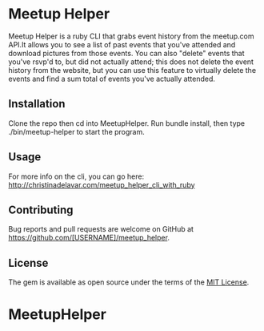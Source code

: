 # Meetup Helper

Meetup Helper is a ruby CLI that grabs event history from the meetup.com API.It allows you to see a list of past events that you've attended and download pictures from those events. You can also "delete" events that you've rsvp'd to, but did not actually attend; this does not delete the event history from the website, but you can use this feature to virtually delete the events and find a sum total of events you've actually attended.


## Installation

Clone the repo then cd into MeetupHelper. Run bundle install, then type 
./bin/meetup-helper to start the program.


## Usage

For more info on the cli, you can go here: http://christinadelavar.com/meetup_helper_cli_with_ruby


## Contributing

Bug reports and pull requests are welcome on GitHub at https://github.com/[USERNAME]/meetup_helper.


## License

The gem is available as open source under the terms of the [MIT License](http://opensource.org/licenses/MIT).

# MeetupHelper
